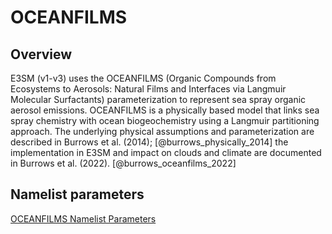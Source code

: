 # OCEANFILMS

## Overview

E3SM (v1-v3) uses the OCEANFILMS (Organic Compounds from Ecosystems to Aerosols: Natural Films and Interfaces via Langmuir Molecular Surfactants) parameterization to represent sea spray organic aerosol emissions.  OCEANFILMS is a physically based model that links sea spray chemistry with ocean biogeochemistry using a Langmuir partitioning approach.  The underlying physical assumptions and parameterization are described in Burrows et al. (2014); [@burrows_physically_2014] the implementation in E3SM and impact on clouds and climate are documented in Burrows et al. (2022). [@burrows_oceanfilms_2022]

## Namelist parameters

[OCEANFILMS Namelist Parameters](../user-guide/namelist_parameters.md#oceanfilms)
